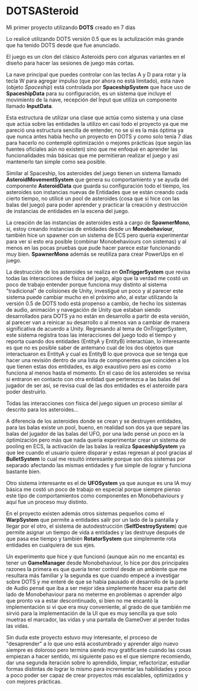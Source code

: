 # DOTSASteroid

Mi primer proyecto utilizando **DOTS** creado en 7 días

Lo realicé utilizando DOTS versión 0.5 que es la actulización más grande que ha tenido DOTS desde que fue anunciado.

El juego es un clon del clásico Asteroids pero con algunas variantes en el diseño para hacer las sesiones de juego más cortas.

La nave principal que puedes controlar con las teclas A y D para rotar y la tecla W para agregar impulso (que por ahora no está limitado), 
esta nave (objeto _Spaceship_) está controlada por **SpaceshipSystem** que hace uso de **SpaceshipData** para su configuración, es
un sistema que incluye el movimiento de la nave, recepción del Input que utiliza un componente llamado **InputData**.

Esta estructura de utilizar una clase que actúa como sistema y una clase que actúa sobre las entidades la utilizo en casi todo el proyecto ya que
me pareció una estructura sencilla de entender, no se si es la más óptima ya que nunca antes había hecho un proyecto en DOTS y como solo tenía
7 días para hacerlo no contemplé optimización o mejores prácticas (que según las fuentes oficiales aún no existen) sino que me enfoqué en aprender
las funcionalidades más básicas que me permitieran realizar el juego y así mantenerlo tan simple como sea posible.

Similar al Spaceship, los asteroides del juego tienen un sistema llamado **AsteroidMovementSystem** que genera su comportamiento y se ayuda del 
componente **AsteroidData** que guarda su configuración todo el tiempo, los asteroides son instancias nuevas de Entidades que se están creando cada 
cierto tiempo, no utilicé un pool de asteroides (cosa que si hice con las balas del juego) para poder aprender y practicar la creación y destrucción 
de instancias de entidades en la escena del juego.

La creación de las instancias de asteroides está a cargo de **SpawnerMono**, si, estoy creando instancias de entidades desde un **Monobehaviour**, también hice un
spawner con un sistema de ECS pero quería experimentar para ver si esto era posible (combinar Monobehaviours con sistemas) y al menos en las pocas 
pruebas que pude hacer parece estar funcionando muy bien. **SpawnerMono** además se reutiliza para crear PowerUps en el juego.

La destrucción de los asteroides se realiza en **OnTriggerSystem** que revisa todas las interacciones de física del juego, algo que la verdad me
costó un poco de trabajo entender porque funciona muy distinto al sistema "tradicional" de colisiones de Unity, investigué un poco y al parecer
este sistema puede cambiar mucho en el próximo año, al estar utilizando la versión 0.5 de DOTS todo está propenso a cambio, de hecho los sistemas
de audio, animación y navegación de Unity que estaban siendo desarrollados para DOTS ya no están en desarrollo a partir de esta versión, al parecer
van a reinicar su desarrollo o al menos van a cambiar de manera significativa de acuerdo a Unity. Regresando al tema de OnTriggerSystem, este sistema
registra toas las interacciones del juego todo el tiempo y reporta cuando dos entidades (EntityA y EntityB) interactúan, lo interesante es que
no es posible saber de antemano cual de los dos objetos que interactuaron es EntityA y cual es EntityB lo que provoca que se tenga que hacer una
revisión dentro de una lista de componentes que coinciden a los que tienen estas dos entidades, es algo exaustivo pero así es como funciona al 
menos hasta el momento. En el caso de los asteroides se revisa si entraron en contacto con otra entidad que pertenezca a las balas del jugador
de ser así, se revisa cual de las dos entidades es el asteroide para poder destruirlo.

Todas las interacciones con física del juego siguen un proceso similar al descrito para los asteroides...

A diferencia de los asteroides donde se crean y se destruyen entidades, para las balas existe un pool, bueno, en realidad son dos ya que separé 
las balas del jugador de las balas del UFO, por una lado pensé un poco en la óptimización pero más que nada quería experimentar crear un 
sistema de pooling en ECS, la activación de las balas la realiza **SpaceshipSystem** ya que lee cuando el usuario quiere disparar y estas
regresan al pool gracias al **BulletSystem** lo cual me resultó interesante porque son dos sistemas por separado afectando las mismas entidades y 
fue simple de lograr y funciona bastante bien.

Otro sistema interesante es el de **UFOSystem** ya que aunque es una IA muy básica me costó un poco de trabajo en especial porque siempre pienso este 
tipo de comportamientos como componentes en Monobehaviours y aquí fue un proceso muy distinto.

En el proyecto existen además otros sistemas pequeños como el **WarpSystem** que permite a entidades salir por un lado de la pantalla
y llegar por el otro, el sistema de autodestrucción (**SelfDestroySystem**) que permite asignar un tiempo de vida a entidades y las destruye después de que pasa ese
tiempo y también **RotatorSystem** que simplemente rota entidades en cualquiera de sus ejes.

Un experimento que hice y que funcionó (aunque aún no me encanta) es tener un **GameManager** desde Monobehaviour, lo hice por dos principales razones
la primera es que quería tener control desde un ambiente que me resultara más familiar y la segunda es que cuando empecé a investigar sobre DOTS y me 
enteré de que se había pausado el desarrollo de la parte de Audio pensé que iba a ser mejor idea simplemente hacer esa parte del lado de Monobehaviour
para no meterme en problemas o aprender algo que pronto va a estar descontinuado, si bien no me encantó la implementación si vi que era muy conveniente, al 
grado de que también me sirvió para la implementación de la UI que es muy sencilla ya que solo muetras el marcador, las vidas y una pantalla de GameOver
al perder todas las vidas.

Sin duda este proyecto estuvo muy interesante, el proceso de "desaprender" a lo que uno está acostumbrado y aprender algo nuevo siempre es doloroso 
pero termina siendo muy gratificante cuando las cosas empiezan a hacer sentido, mi siguiente paso es el que siempre recomiendo, dar una segunda 
iteración sobre lo aprendido, limpiar, refactorizar, estudiar formas distintas de lograr lo mismo para incrementar las habilidades y poco a poco
poder ser capaz de crear proyectos más escalables, optimizados y con mejores prácticas.
